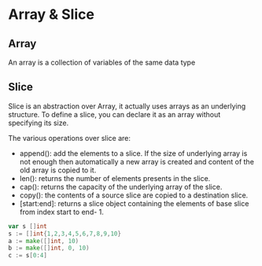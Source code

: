 # Array & Slice
## Array
An array is a collection of variables of the same data type


## Slice
Slice is an abstraction over Array, it actually uses arrays as an underlying structure. 
To define a slice, you can declare it as an array without specifying its size.

The various operations over slice are:
- append(): add the elements to a slice. If the size of underlying array is not enough then automatically a new array is created and content of the old array is copied to it.
- len(): returns the number of elements presents in the slice.
- cap(): returns the capacity of the underlying array of the slice. 
- copy(): the contents of a source slice are copied to a destination slice.
- <SliceName>[start:end]: returns a slice object containing the elements of base slice from index start to end- 1.

```go
var s []int
s := []int{1,2,3,4,5,6,7,8,9,10}
a := make([]int, 10)
b := make([]int, 0, 10)
c := s[0:4]
```
